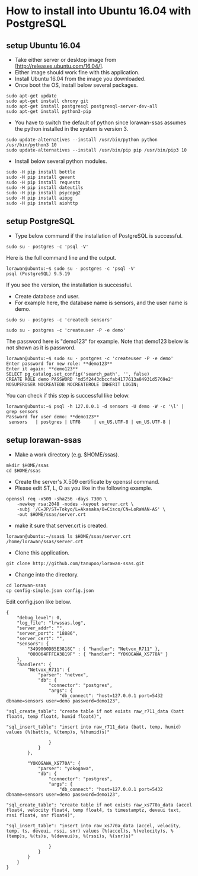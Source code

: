 How to install into Ubuntu 16.04 with PostgreSQL
================================================

## setup Ubuntu 16.04

- Take either server or desktop image from [http://releases.ubuntu.com/16.04/].
- Either image should work fine with this application.
- Install Ubuntu 16.04 from the image you downloaded.
- Once boot the OS, install below several packages.

```
sudo apt-get update
sudo apt-get install chrony git
sudo apt-get install postgresql postgresql-server-dev-all
sudo apt-get install python3-pip
```

- You have to switch the default of python since lorawan-ssas assumes the python installed in the system is version 3.

```
sudo update-alternatives --install /usr/bin/python python /usr/bin/python3 10
sudo update-alternatives --install /usr/bin/pip pip /usr/bin/pip3 10
```

- Install below several python modules.

```
sudo -H pip install bottle
sudo -H pip install gevent
sudo -H pip install requests
sudo -H pip install dateutils
sudo -H pip install psycopg2
sudo -H pip install aiopg
sudo -H pip install aiohttp
```

## setup PostgreSQL

- Type below command if the installation of PostgreSQL is successful.

```
sudo su - postgres -c 'psql -V'
```

Here is the full command line and the output.

```
lorawan@ubuntu:~$ sudo su - postgres -c 'psql -V'
psql (PostgreSQL) 9.5.19
```

If you see the version, the installation is successful.

- Create database and user.
- For example here, the database name is sensors, and the user name is demo.

```
sudo su - postgres -c 'createdb sensors'
```

```
sudo su - postgres -c 'createuser -P -e demo'
```

The password here is "demo123" for example.
Note that demo123 below is not shown as it is password.

```
lorawan@ubuntu:~$ sudo su - postgres -c 'createuser -P -e demo'
Enter password for new role: **demo123**
Enter it again: **demo123**
SELECT pg_catalog.set_config('search_path', '', false)
CREATE ROLE demo PASSWORD 'md5f2443dbccfab4177613a84931d5769e2' NOSUPERUSER NOCREATEDB NOCREATEROLE INHERIT LOGIN;
```

You can check if this step is successful like below.

```
lorawan@ubuntu:~$ psql -h 127.0.0.1 -d sensors -U demo -W -c '\l' | grep sensors
Password for user demo: **demo123**
 sensors   | postgres | UTF8     | en_US.UTF-8 | en_US.UTF-8 | 
```

## setup lorawan-ssas

- Make a work directory (e.g. $HOME/ssas).

```
mkdir $HOME/ssas
cd $HOME/ssas
```

- Create the server's X.509 certificate by openssl command.
- Please edit ST, L, O as you like in the following example.

```
openssl req -x509 -sha256 -days 7300 \
    -newkey rsa:2048 -nodes -keyout server.crt \
    -subj '/C=JP/ST=Tokyo/L=Akasaka/O=Cisco/CN=LoRaWAN-AS' \
    -out $HOME/ssas/server.crt
```

- make it sure that server.crt is created.

```
lorawan@ubuntu:~/ssas$ ls $HOME/ssas/server.crt
/home/lorawan/ssas/server.crt
```

- Clone this application.

```
git clone http://github.com/tanupoo/lorawan-ssas.git
```

- Change into the directory.

```
cd lorawan-ssas
cp config-simple.json config.json
```

Edit config.json like below.

```
{   
    "debug_level": 0,
    "log_file": "lrwssas.log",
    "server_addr": "",
    "server_port": "18886",
    "server_cert": "",
    "sensors": {
        "3499000DB5E3818C" : { "handler": "Netvox_R711" },
        "000064FFFEA3819F" : { "handler": "YOKOGAWA_XS770A" }
    },
    "handlers": {  
        "Netvox_R711": {
            "parser": "netvox",
            "db": {
                "connector": "postgres",
                "args": {
                    "db_connect": "host=127.0.0.1 port=5432 dbname=sensors user=demo password=demo123",

"sql_create_table": "create table if not exists raw_r711_data (batt float4, temp float4, humid float4)",

"sql_insert_table": "insert into raw_r711_data (batt, temp, humid) values (%(batt)s, %(temp)s, %(humid)s)"

                }
            }
        },

        "YOKOGAWA_XS770A": {
            "parser": "yokogawa",
            "db": {
                "connector": "postgres",
                "args": {
                    "db_connect": "host=127.0.0.1 port=5432 dbname=sensors user=demo password=demo123",

"sql_create_table": "create table if not exists raw_xs770a_data (accel float4, velocity float4, temp float4, ts timestamptz, deveui text, rssi float4, snr float4)",

"sql_insert_table": "insert into raw_xs770a_data (accel, velocity, temp, ts, deveui, rssi, snr) values (%(accel)s, %(velocity)s, %(temp)s, %(ts)s, %(deveui)s, %(rssi)s, %(snr)s)"

                }
            }
        }
    }
}
```
